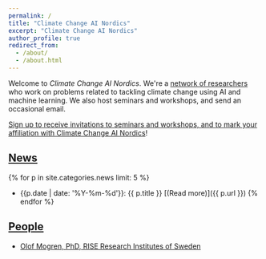 ```yaml
---
permalink: /
title: "Climate Change AI Nordics"
excerpt: "Climate Change AI Nordics"
author_profile: true
redirect_from: 
  - /about/
  - /about.html
---
```



Welcome to _Climate Change AI Nordics_.
We're a [network of researchers](https://ccai.cc/people/) who work on problems related to tackling climate change using AI and machine learning. We also host seminars and workshops, and send an occasional email.

[Sign up to receive invitations to seminars and workshops, and to mark your affiliation with Climate Change AI Nordics](https://forms.gle/RJ6HgucfwR1eKFfM6)!

## [News](/news/)

{% for p in site.categories.news limit: 5 %}
* {{p.date | date: '%Y-%m-%d'}}: {{ p.title }} [(Read more)]({{ p.url }})
{% endfor %}


## [People](/people/)

* [Olof Mogren, PhD, RISE Research Institutes of Sweden](https://mogren.one/)


